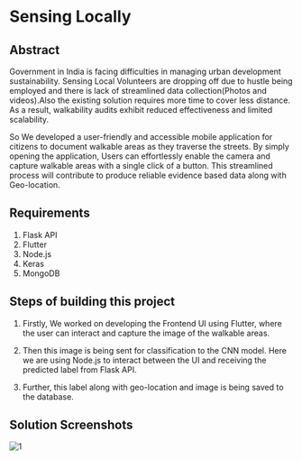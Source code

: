 # Sensing Locally

## Abstract

Government in India is facing difficulties in managing urban development sustainability.
Sensing Local Volunteers are dropping off due to hustle being employed and there is lack of streamlined data
collection(Photos and videos).Also the existing solution requires more time to cover less distance.
As a result, walkability audits exhibit reduced effectiveness and limited scalability.

So We developed a user-friendly and accessible mobile application for citizens to document walkable areas as they
traverse the streets. By simply opening the application, Users can effortlessly enable the camera and capture walkable
areas with a single click of a button. This streamlined process will contribute to produce reliable evidence based data
along with Geo-location.

## Requirements

1. Flask API
2. Flutter
3. Node.js
4. Keras
5. MongoDB

## Steps of building this project

1. Firstly, We worked on developing the Frontend UI using Flutter, where the user can interact and capture the image of the walkable areas.

2. Then this image is being sent for classification to the CNN model. Here we are using Node.js to interact between the UI and receiving the predicted label from Flask API.

3. Further, this label along with geo-location and image is being saved to the database.

## Solution Screenshots
![1](https://github.com/AyushiRajput1/Sensing-Locally/assets/104836701/1e13cf82-0b2b-4fa6-a801-f871afa8dcbb)


